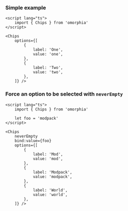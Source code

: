 ### Simple example

```svelte example raised
<script lang="ts">
	import { Chips } from 'omorphia'
</script>

<Chips
	options={[
		{
			label: 'One',
			value: 'one',
		},
		{
			label: 'Two',
			value: 'two',
		},
	]} />
```

### Force an option to be selected with `neverEmpty`

```svelte example raised
<script lang="ts">
	import { Chips } from 'omorphia'

	let foo = 'modpack'
</script>

<Chips
	neverEmpty
	bind:value={foo}
	options={[
		{
			label: 'Mod',
			value: 'mod',
		},
		{
			label: 'Modpack',
			value: 'modpack',
		},
		{
			label: 'World',
			value: 'world',
		},
	]} />
```
